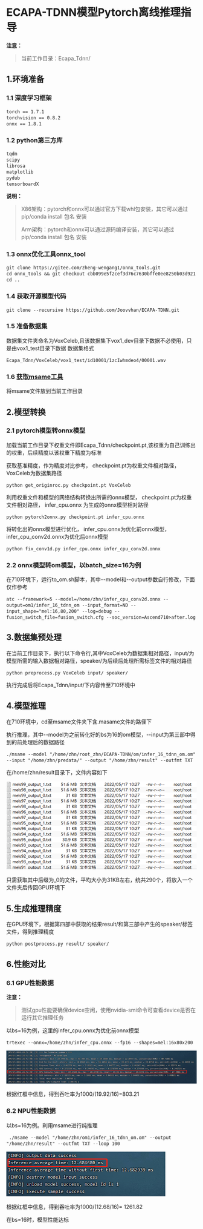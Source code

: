 # ECAPA-TDNN模型Pytorch离线推理指导

**注意：**

> 当前工作目录：Ecapa_Tdnn/


## 1.环境准备

### 1.1 深度学习框架

```
torch == 1.7.1
torchvision == 0.8.2
onnx == 1.8.1
```
### 1.2 python第三方库

```
tqdm
scipy
librosa
matplotlib
pydub
tensorboardX

```
**说明：**

> X86架构：pytorch和onnx可以通过官方下载whl包安装，其它可以通过pip/conda install 包名 安装
>
> Arm架构：pytorch和onnx可以通过源码编译安装，其它可以通过pip/conda install 包名 安装

### 1.3 onnx优化工具onnx_tool

```
git clone https://gitee.com/zheng-wengang1/onnx_tools.git
cd onnx_tools && git checkout cbb099e5f2cef3d76c7630bffe0ee8250b03d921
cd ..
```

### 1.4 获取开源模型代码

```
git clone --recursive https://github.com/Joovvhan/ECAPA-TDNN.git
```

### 1.5 准备数据集
数据集文件夹命名为VoxCeleb,且该数据集下vox1_dev目录下数据不必使用，只是由vox1_test目录下数据
数据集格式

```
Ecapa_Tdnn/VoxCeleb/vox1_test/id10001/1zcIwhmdeo4/00001.wav
```

### 1.6 [获取msame工具](https://gitee.com/ascend/tools/tree/master/msame)
将msame文件放到当前工作目录



## 2.模型转换

### 2.1 pytorch模型转onnx模型
加载当前工作目录下权重文件即Ecapa_Tdnn/checkpoint.pt,该权重为自己训练出的权重，后续精度以该权重下精度为标准

获取基准精度，作为精度对比参考， checkpoint.pt为权重文件相对路径， VoxCeleb为数据集路径

```
python get_originroc.py checkpoint.pt VoxCeleb
```



利用权重文件和模型的网络结构转换出所需的onnx模型， checkpoint.pt为权重文件相对路径， infer_cpu.onnx 为生成的onnx模型相对路径

```
python pytorch2onnx.py checkpoint.pt infer_cpu.onnx 
```

将转化出的onnx模型进行优化， infer_cpu.onnx为优化前onnx模型， infer_cpu_conv2d.onnx为优化后onnx模型

```
python fix_conv1d.py infer_cpu.onnx infer_cpu_conv2d.onnx
```

### 2.2 onnx模型转om模型，以batch_size=16为例
在710环境下，运行to_om.sh脚本，其中--model和--output参数自行修改，下面仅作参考

```
atc --framework=5 --model=/home/zhn/infer_cpu_conv2d.onnx --output=om1/infer_16_tdnn_om --input_format=ND --input_shape="mel:16,80,200" --log=debug --fusion_switch_file=fusion_switch.cfg --soc_version=Ascend710>after.log 
```

## 3.数据集预处理

在当前工作目录下，执行以下命令行,其中VoxCeleb为数据集相对路径，input/为模型所需的输入数据相对路径，speaker/为后续后处理所需标签文件的相对路径

```
python preprocess.py VoxCeleb input/ speaker/
```

执行完成后将Ecapa_Tdnn/input/下内容传至710环境中

## 4.模型推理

在710环境中，cd至msame文件夹下含.masame文件的路径下

执行推理，其中--model为之前转化好的bs为16的om模型，--input为第三部中得到的前处理后的数据路径

```
./msame --model "/home/zhn/root_zhn/ECAPA-TDNN/om/infer_16_tdnn_om.om" --input "/home/zhn/predata/" --output "/home/zhn/result" --outfmt TXT
```

在/home/zhn/result目录下，文件内容如下

![输入图片说明](image.png)

只需获取其中后缀为_0的文件，平均大小为31KB左右，统共290个，将放入一个文件夹后传回GPU环境下

## 5.生成推理精度

在GPU环境下，根据第四部中获取的结果result/和第三部中产生的speaker/标签文件，得到推理精度

```
python postprocess.py result/ speaker/
```


## 6.性能对比

### 6.1 GPU性能数据
**注意：**

> 测试gpu性能要确保device空闲，使用nvidia-smi命令可查看device是否在运行其它推理任务

以bs=16为例，这里的infer_cpu.onnx为优化前onnx模型

```
trtexec --onnx=/home/zhn/infer_cpu.onnx --fp16 --shapes=mel:16x80x200
```
![输入图片说明](image1.png)

根据红框中信息，得到吞吐率为1000/(19.92/16)=803.21

### 6.2 NPU性能数据

以bs=16为例。利用msame进行纯推理

```
 ./msame --model "/home/zhn/om1/infer_16_tdnn_om.om" --output "/home/zhn/result" --outfmt TXT --loop 100
```
![输入图片说明](image2.png)

根据红框中信息，得到吞吐率为1000/(12.68/16)= 1261.82

在bs=16时，模型性能达标




















